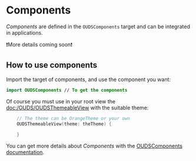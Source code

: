 # Components
  
_Components_ are defined in the `OUDSComponents` target and can be integrated in applications.

❗More details coming soon❗

## How to use components

Import the target of components, and use the component you want:

```swift
import OUDSComponents // To get the components
```

Of course you must use in your root view the <doc:/OUDS/OUDSThemeableView> with the suitable theme:

```swift
    // The theme can be OrangeTheme or your own
    OUDSThemeableView(theme: theTheme) {
        
    }
``` 

You can get more details about _Components_ with the [OUDSComponents documentation](https://ios.unified-design-system.orange.com/documentation/oudstokenscomponent/).
